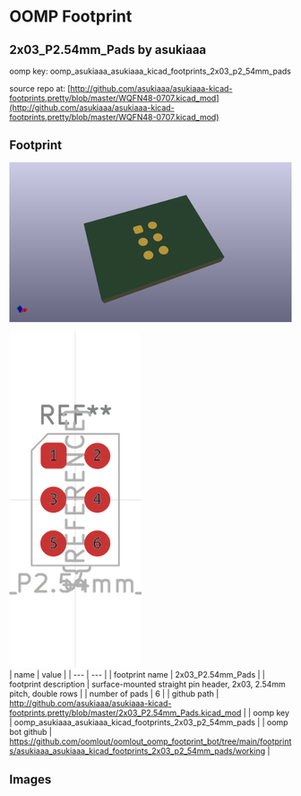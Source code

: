 # OOMP Footprint  
## 2x03_P2.54mm_Pads  by asukiaaa  
  
oomp key: oomp_asukiaaa_asukiaaa_kicad_footprints_2x03_p2_54mm_pads  
  
source repo at: [http://github.com/asukiaaa/asukiaaa-kicad-footprints.pretty/blob/master/WQFN48-0707.kicad_mod](http://github.com/asukiaaa/asukiaaa-kicad-footprints.pretty/blob/master/WQFN48-0707.kicad_mod)  
## Footprint  
  
[![working_kicad_pcb_3d.png](working_kicad_pcb_3d_600.png)](working_kicad_pcb_3d.png)  
  
[![working.png](working_600.png)](working.png)  
| name | value | 
| --- | --- | 
| footprint name | 2x03_P2.54mm_Pads | 
| footprint description | surface-mounted straight pin header, 2x03, 2.54mm pitch, double rows | 
| number of pads | 6 | 
| github path | http://github.com/asukiaaa/asukiaaa-kicad-footprints.pretty/blob/master/2x03_P2.54mm_Pads.kicad_mod | 
| oomp key | oomp_asukiaaa_asukiaaa_kicad_footprints_2x03_p2_54mm_pads | 
| oomp bot github | https://github.com/oomlout/oomlout_oomp_footprint_bot/tree/main/footprints/asukiaaa_asukiaaa_kicad_footprints_2x03_p2_54mm_pads/working | 
## Images  
